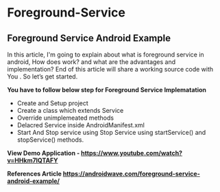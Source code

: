 # Foreground-Service

## Foreground Service Android Example

In this article, I'm going to explain about what is foreground service in android, How does work? and what are the advantages and implementation? End of this article will share a working source code with You . So let’s get started.

**You have to follow below step for Foreground Service Implematation**
- Create and Setup project 
- Create a class which extends Service 
- Override unimplemeated methods 
- Delacred Service inside AndroidManifest.xml 
- Start And Stop service using Stop Service using startService() and stopService() methods.

**View Demo Application - https://www.youtube.com/watch?v=HHkm7lQTAFY**

**References Article https://androidwave.com/foreground-service-android-example/**

